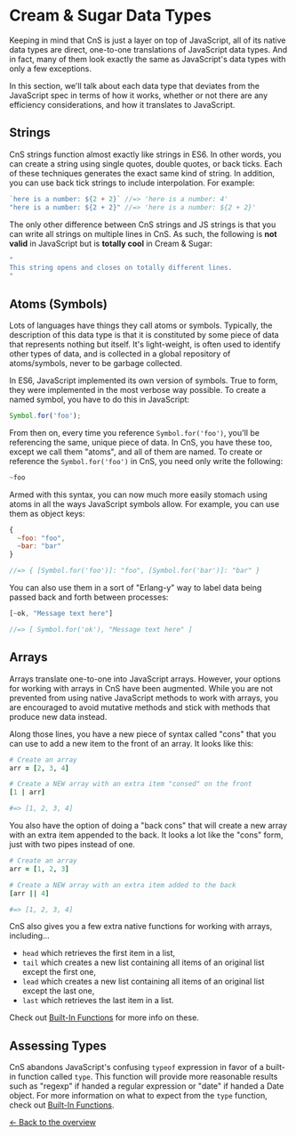 # Cream & Sugar Data Types

Keeping in mind that CnS is just a layer on top of JavaScript, all of its native data types are direct, one-to-one translations of JavaScript data types. And in fact, many of them look exactly the same as JavaScript's data types with only a few exceptions.

In this section, we'll talk about each data type that deviates from the JavaScript spec in terms of how it works, whether or not there are any efficiency considerations, and how it translates to JavaScript.

## Strings

CnS strings function almost exactly like strings in ES6. In other words, you can create a string using single quotes, double quotes, or back ticks. Each of these techniques generates the exact same kind of string. In addition, you can use back tick strings to include interpolation. For example:

```javascript
`here is a number: ${2 + 2}` //=> 'here is a number: 4'
"here is a number: ${2 + 2}" //=> 'here is a number: ${2 + 2}'
```

The only other difference between CnS strings and JS strings is that you can write all strings on multiple lines in CnS. As such, the following is **not valid** in JavaScript but is **totally cool** in Cream & Sugar:

```ruby
"
This string opens and closes on totally different lines.
"
```

## Atoms (Symbols)

Lots of languages have things they call atoms or symbols. Typically, the description of this data type is that it is constituted by some piece of data that represents nothing but itself. It's light-weight, is often used to identify other types of data, and is collected in a global repository of atoms/symbols, never to be garbage collected.

In ES6, JavaScript implemented its own version of symbols. True to form, they were implemented in the most verbose way possible. To create a named symbol, you have to do this in JavaScript:

```javascript
Symbol.for('foo');
```

From then on, every time you reference `Symbol.for('foo')`, you'll be referencing the same, unique piece of data. In CnS, you have these too, except we call them "atoms", and all of them are named. To create or reference the `Symbol.for('foo')` in CnS, you need only write the following:

```javascript
~foo
```

Armed with this syntax, you can now much more easily stomach using atoms in all the ways JavaScript symbols allow. For example, you can use them as object keys:

```javascript
{
  ~foo: "foo",
  ~bar: "bar"
}

//=> { [Symbol.for('foo')]: "foo", [Symbol.for('bar')]: "bar" }
```

You can also use them in a sort of "Erlang-y" way to label data being passed back and forth between processes:

```javascript
[~ok, "Message text here"]

//=> [ Symbol.for('ok'), "Message text here" ]
```

## Arrays

Arrays translate one-to-one into JavaScript arrays. However, your options for working with arrays in CnS have been augmented. While you are not prevented from using native JavaScript methods to work with arrays, you are encouraged to avoid mutative methods and stick with methods that produce new data instead.

Along those lines, you have a new piece of syntax called "cons" that you can use to add a new item to the front of an array. It looks like this:

```ruby
# Create an array
arr = [2, 3, 4]

# Create a NEW array with an extra item "consed" on the front
[1 | arr]

#=> [1, 2, 3, 4]
```

You also have the option of doing a "back cons" that will create a new array with an extra item appended to the back. It looks a lot like the "cons" form, just with two pipes instead of one.

```ruby
# Create an array
arr = [1, 2, 3]

# Create a NEW array with an extra item added to the back
[arr || 4]

#=> [1, 2, 3, 4]
```

CnS also gives you a few extra native functions for working with arrays, including...

- `head` which retrieves the first item in a list,
- `tail` which creates a new list containing all items of an original list except the first one,
- `lead` which creates a new list containing all items of an original list except the last one,
- `last` which retrieves the last item in a list.

Check out [Built-In Functions](bifs.md) for more info on these.

## Assessing Types

CnS abandons JavaScript's confusing `typeof` expression in favor of a built-in function called `type`. This function will provide more reasonable results such as "regexp" if handed a regular expression or "date" if handed a Date object. For more information on what to expect from the `type` function, check out [Built-In Functions](bifs.md).

[<- Back to the overview](overview.md)

